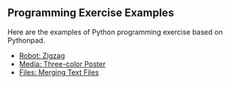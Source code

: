## Programming Exercise Examples

Here are the examples of Python programming exercise based on Pythonpad.

- [Robot: Zigzag](/docs/exercise-robot-zigzag.html)
- [Media: Three-color Poster](/docs/exercise-media-poster.html)
- [Files: Merging Text Files](/docs/exercise-merge-files.html)